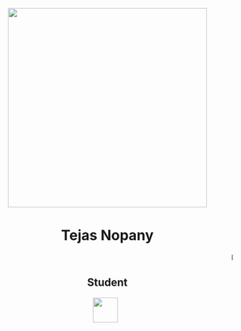<p align="center">
<img src="img/bot.png" height="400">

<h1 align="center">Tejas Nopany</h1>
<marquee>lol yes</marquee>
<h2 align="center">Student</h2>

<p align='center'>
  <a href="mailto:Tejasnopany00@gmail.com"><img height="50" src="img/gmail.png?raw=true"></a>&nbsp;&nbsp;
 
</p>
</p>
